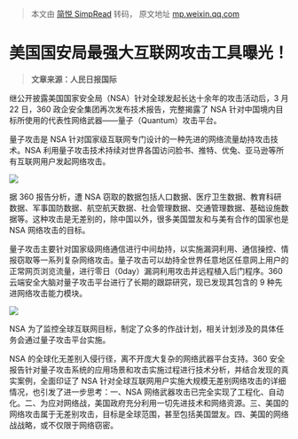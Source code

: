 > 本文由 [简悦 SimpRead](http://ksria.com/simpread/) 转码， 原文地址 [mp.weixin.qq.com](https://mp.weixin.qq.com/s/q7dYeL3PGCw1zGIj8oI3tA)

美国国安局最强大互联网攻击工具曝光！
==================

> **文章来源：人民日报国际**

继公开披露美国国家安全局（NSA）针对全球发起长达十余年的攻击活动后，3 月 22 日，360 政企安全集团再次发布技术报告，完整揭露了 NSA 针对中国境内目标所使用的代表性网络武器——量子（Quantum）攻击平台。

量子攻击是 NSA 针对国家级互联网专门设计的一种先进的网络流量劫持攻击技术。NSA 利用量子攻击技术持续对世界各国访问脸书、推特、优兔、亚马逊等所有互联网用户发起网络攻击。

![](https://mmbiz.qpic.cn/mmbiz_jpg/3xxicXNlTXLicEicb0QVDOIbPa5AK0TFaFZ3oQwwRe5ibd52duialXNJp6a5J8bxsVtHWgFBsDbicZWrpYOtOyNl7Kug/640?wx_fmt=jpeg)

据 360 报告分析，遭 NSA 窃取的数据包括人口数据、医疗卫生数据、教育科研数据、军事国防数据、航空航天数据、社会管理数据、交通管理数据、基础设施数据等。这种攻击是无差别的，除中国以外，很多美国盟友和与美有合作的国家也是 NSA 网络攻击的目标。

量子攻击主要针对国家级网络通信进行中间劫持，以实施漏洞利用、通信操控、情报窃取等一系列复杂网络攻击。量子攻击可以劫持全世界任意地区任意网上用户的正常网页浏览流量，进行零日（0day）漏洞利用攻击并远程植入后门程序。360 云端安全大脑对量子攻击平台进行了长期的跟踪研究，现已发现其包含的 9 种先进网络攻击能力模块。

![](https://mmbiz.qpic.cn/mmbiz_jpg/3xxicXNlTXLicEicb0QVDOIbPa5AK0TFaFZPxiccmISKNR8PkuODyU3C5NWqJyTaMaf0L9MF734jutMS2GmLoyFq0g/640?wx_fmt=jpeg)

NSA 为了监控全球互联网目标，制定了众多的作战计划，相关计划涉及的具体任务会通过量子攻击平台实施。

NSA 的全球化无差别入侵行径，离不开庞大复杂的网络武器平台支持。360 安全报告针对量子攻击系统的应用场景和攻击实施过程进行技术分析，并结合发现的真实案例，全面印证了 NSA 针对全球互联网用户实施大规模无差别网络攻击的详细情况，也引发了进一步思考：一、NSA 网络武器攻击已完全实现了工程化、自动化。二、为应对网络战，美国政府充分利用一切先进技术和网络资源。三、美国的网络攻击属于无差别攻击，目标是全球范围，甚至包括美国盟友。四、美国的网络战战略，或不仅限于网络窃密。